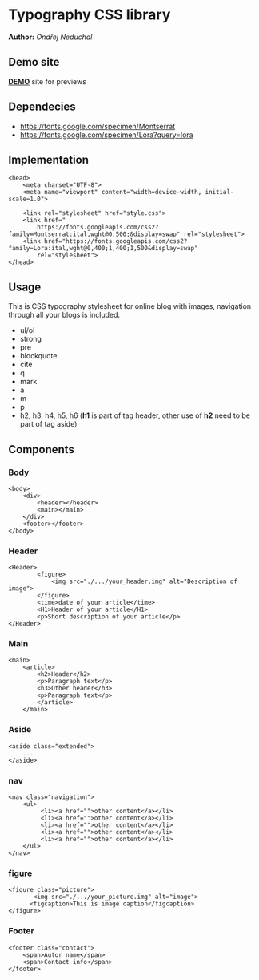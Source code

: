 # Typography CSS library
**Author:** *Ondřej Neduchal*
## Demo site
**[DEMO](https://pslib-cz.github.io/2020l4web-typography-css-library-OndrejNeduchal/)** site for previews
## Dependecies
* https://fonts.google.com/specimen/Montserrat
* https://fonts.google.com/specimen/Lora?query=lora
## Implementation
```
<head>
    <meta charset="UTF-8">
    <meta name="viewport" content="width=device-width, initial-scale=1.0">

    <link rel="stylesheet" href="style.css">
    <link href="
        https://fonts.googleapis.com/css2?family=Montserrat:ital,wght@0,500;&display=swap" rel="stylesheet">
    <link href="https://fonts.googleapis.com/css2?family=Lora:ital,wght@0,400;1,400;1,500&display=swap"
        rel="stylesheet">
</head>
```
## Usage
This is CSS typography stylesheet for online blog with images, navigation through all your blogs is included.
* ul/ol
* strong
* pre
* blockquote
* cite
* q
* mark
* a
* m
* p
* h2, h3, h4, h5, h6 (**h1** is part of tag header, other use of **h2** need to be part of tag aside)
## Components
### Body
```
<body>
    <div>
        <header></header>
        <main></main>
    </div>
    <footer></footer>
</body>
```
### Header
```
<Header>
        <figure>
            <img src="./.../your_header.img" alt="Description of image">
        </figure>
        <time>date of your article</time>
        <H1>Header of your article</H1>
        <p>Short description of your article</p>
</Header>
```
### Main
```
<main>
    <article>
        <h2>Header</h2>
        <p>Paragraph text</p>
        <h3>Other header</h3>
        <p>Paragraph text</p>
        </article>
    </main>
```
### Aside
```
<aside class="extended">
    ...
</aside>
```
### nav
```
<nav class="navigation">
    <ul>
         <li><a href="">other content</a></li>
         <li><a href="">other content</a></li>
         <li><a href="">other content</a></li>
         <li><a href="">other content</a></li>
         <li><a href="">other content</a></li>
    </ul>
</nav>
```
### figure
```
<figure class="picture">
       <img src="./.../your_picture.img" alt="image">
      <figcaption>This is image caption</figcaption>
</figure>
```
### Footer
```
<footer class="contact">
    <span>Autor name</span>
    <span>Contact info</span>
</footer>
```

